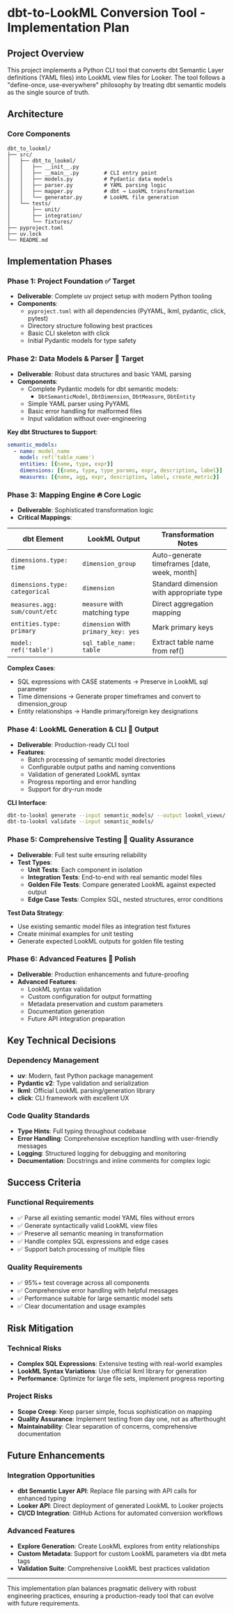 # dbt-to-LookML Conversion Tool - Implementation Plan

## Project Overview

This project implements a Python CLI tool that converts dbt Semantic Layer definitions (YAML files) into LookML view files for Looker. The tool follows a "define-once, use-everywhere" philosophy by treating dbt semantic models as the single source of truth.

## Architecture

### Core Components

```
dbt_to_lookml/
├── src/
│   ├── dbt_to_lookml/
│   │   ├── __init__.py
│   │   ├── __main__.py        # CLI entry point
│   │   ├── models.py          # Pydantic data models
│   │   ├── parser.py          # YAML parsing logic
│   │   ├── mapper.py          # dbt → LookML transformation
│   │   └── generator.py       # LookML file generation
│   └── tests/
│       ├── unit/
│       ├── integration/
│       └── fixtures/
├── pyproject.toml
├── uv.lock
└── README.md
```

## Implementation Phases

### Phase 1: Project Foundation ✅ Target
- **Deliverable**: Complete uv project setup with modern Python tooling
- **Components**:
  - `pyproject.toml` with all dependencies (PyYAML, lkml, pydantic, click, pytest)
  - Directory structure following best practices
  - Basic CLI skeleton with click
  - Initial Pydantic models for type safety

### Phase 2: Data Models & Parser 🎯 Target
- **Deliverable**: Robust data structures and basic YAML parsing
- **Components**:
  - Complete Pydantic models for dbt semantic models:
    - `DbtSemanticModel`, `DbtDimension`, `DbtMeasure`, `DbtEntity`
  - Simple YAML parser using PyYAML
  - Basic error handling for malformed files
  - Input validation without over-engineering

**Key dbt Structures to Support**:
```yaml
semantic_models:
  - name: model_name
    model: ref('table_name')
    entities: [{name, type, expr}]
    dimensions: [{name, type, type_params, expr, description, label}]
    measures: [{name, agg, expr, description, label, create_metric}]
```

### Phase 3: Mapping Engine 🔥 Core Logic
- **Deliverable**: Sophisticated transformation logic
- **Critical Mappings**:

| dbt Element | LookML Output | Transformation Notes |
|-------------|---------------|---------------------|
| `dimensions.type: time` | `dimension_group` | Auto-generate timeframes [date, week, month] |
| `dimensions.type: categorical` | `dimension` | Standard dimension with appropriate type |
| `measures.agg: sum/count/etc` | `measure` with matching type | Direct aggregation mapping |
| `entities.type: primary` | `dimension` with `primary_key: yes` | Mark primary keys |
| `model: ref('table')` | `sql_table_name: table` | Extract table name from ref() |

**Complex Cases**:
- SQL expressions with CASE statements → Preserve in LookML sql parameter
- Time dimensions → Generate proper timeframes and convert to dimension_group
- Entity relationships → Handle primary/foreign key designations

### Phase 4: LookML Generation & CLI 🚀 Output
- **Deliverable**: Production-ready CLI tool
- **Features**:
  - Batch processing of semantic model directories
  - Configurable output paths and naming conventions
  - Validation of generated LookML syntax
  - Progress reporting and error handling
  - Support for dry-run mode

**CLI Interface**:
```bash
dbt-to-lookml generate --input semantic_models/ --output lookml_views/
dbt-to-lookml validate --input semantic_models/
```

### Phase 5: Comprehensive Testing 🧪 Quality Assurance
- **Deliverable**: Full test suite ensuring reliability
- **Test Types**:
  - **Unit Tests**: Each component in isolation
  - **Integration Tests**: End-to-end with real semantic model files
  - **Golden File Tests**: Compare generated LookML against expected output
  - **Edge Case Tests**: Complex SQL, nested structures, error conditions

**Test Data Strategy**:
- Use existing semantic model files as integration test fixtures
- Create minimal examples for unit testing
- Generate expected LookML outputs for golden file testing

### Phase 6: Advanced Features 🎨 Polish
- **Deliverable**: Production enhancements and future-proofing
- **Advanced Features**:
  - LookML syntax validation
  - Custom configuration for output formatting
  - Metadata preservation and custom parameters
  - Documentation generation
  - Future API integration preparation

## Key Technical Decisions

### Dependency Management
- **uv**: Modern, fast Python package management
- **Pydantic v2**: Type validation and serialization
- **lkml**: Official LookML parsing/generation library
- **click**: CLI framework with excellent UX

### Code Quality Standards
- **Type Hints**: Full typing throughout codebase
- **Error Handling**: Comprehensive exception handling with user-friendly messages
- **Logging**: Structured logging for debugging and monitoring
- **Documentation**: Docstrings and inline comments for complex logic

## Success Criteria

### Functional Requirements
- ✅ Parse all existing semantic model YAML files without errors
- ✅ Generate syntactically valid LookML view files
- ✅ Preserve all semantic meaning in transformation
- ✅ Handle complex SQL expressions and edge cases
- ✅ Support batch processing of multiple files

### Quality Requirements
- ✅ 95%+ test coverage across all components
- ✅ Comprehensive error handling with helpful messages
- ✅ Performance suitable for large semantic model sets
- ✅ Clear documentation and usage examples

## Risk Mitigation

### Technical Risks
- **Complex SQL Expressions**: Extensive testing with real-world examples
- **LookML Syntax Variations**: Use official lkml library for generation
- **Performance**: Optimize for large file sets, implement progress reporting

### Project Risks
- **Scope Creep**: Keep parser simple, focus sophistication on mapping
- **Quality Assurance**: Implement testing from day one, not as afterthought
- **Maintainability**: Clear separation of concerns, comprehensive documentation

## Future Enhancements

### Integration Opportunities
- **dbt Semantic Layer API**: Replace file parsing with API calls for enhanced typing
- **Looker API**: Direct deployment of generated LookML to Looker projects
- **CI/CD Integration**: GitHub Actions for automated conversion workflows

### Advanced Features
- **Explore Generation**: Create LookML explores from entity relationships
- **Custom Metadata**: Support for custom LookML parameters via dbt meta tags
- **Validation Suite**: Comprehensive LookML best practices validation

---

This implementation plan balances pragmatic delivery with robust engineering practices, ensuring a production-ready tool that can evolve with future requirements.